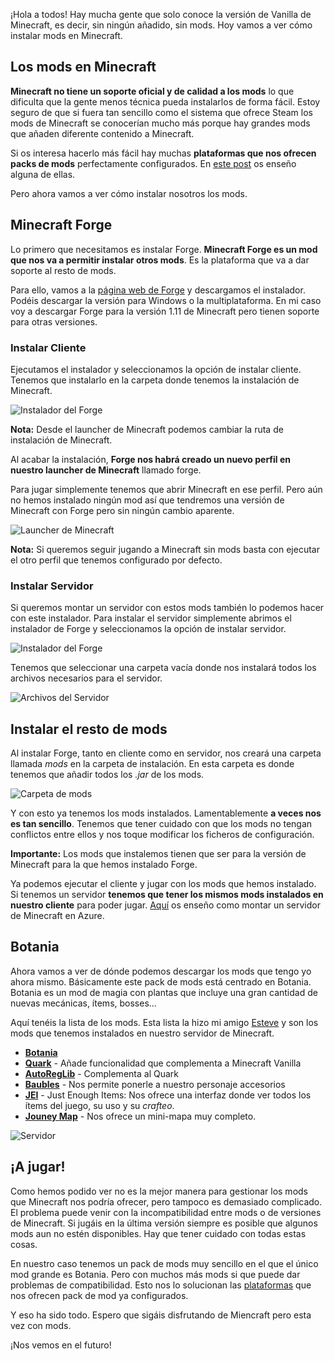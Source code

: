 ¡Hola a todos! Hay mucha gente que solo conoce la versión de Vanilla de Minecraft, es decir, sin ningún añadido, sin mods. Hoy vamos a ver cómo instalar mods en Minecraft.

## Los mods en Minecraft

**Minecraft no tiene un soporte oficial y de calidad a los mods** lo que dificulta que la gente menos técnica pueda instalarlos de forma fácil. Estoy seguro de que si fuera tan sencillo como el sistema que ofrece Steam los mods de Minecraft se conocerían mucho más porque hay grandes mods que añaden diferente contenido a Minecraft.

Si os interesa hacerlo más fácil hay muchas **plataformas que nos ofrecen packs de mods** perfectamente configurados. En [este post]( http://www.ikeinyyo.com/packs-de-mods/) os enseño alguna de ellas.

Pero ahora vamos a ver cómo instalar nosotros los mods.

## Minecraft Forge

Lo primero que necesitamos es instalar Forge. **Minecraft Forge es un mod que nos va a permitir instalar otros mods**. Es la plataforma que va a dar soporte al resto de mods.

Para ello, vamos a la [página web de Forge]( http://files.minecraftforge.net) y descargamos el instalador. Podéis descargar la versión para Windows o la multiplataforma. En mi caso voy a descargar Forge para la versión 1.11 de Minecraft pero tienen soporte para otras versiones.

### Instalar Cliente

Ejecutamos el instalador y seleccionamos la opción de instalar cliente. Tenemos que instalarlo en la carpeta donde tenemos la instalación de Minecraft. 

![Instalador del Forge](images/installer.jpg)

**Nota:** Desde el launcher de Minecraft podemos cambiar la ruta de instalación de Minecraft.

Al acabar la instalación, **Forge nos habrá creado un nuevo perfil en nuestro launcher de Minecraft** llamado forge.

Para jugar simplemente tenemos que abrir Minecraft en ese perfil. Pero aún no hemos instalado ningún mod así que tendremos una versión de Minecraft con Forge pero sin ningún cambio aparente.

![Launcher de Minecraft](images/launcher.jpg)

**Nota:** Si queremos seguir jugando a Minecraft sin mods basta con ejecutar el otro perfil que tenemos configurado por defecto.

### Instalar Servidor

Si queremos montar un servidor con estos mods también lo podemos hacer con este instalador. Para instalar el servidor simplemente abrimos el instalador de Forge y seleccionamos la opción de instalar servidor. 

![Instalador del Forge](images/installer-server.jpg)


Tenemos que seleccionar una carpeta vacía donde nos instalará todos los archivos necesarios para el servidor.

![Archivos del Servidor](images/server-files.jpg)

## Instalar el resto de mods

Al instalar Forge, tanto en cliente como en servidor, nos creará una carpeta llamada *mods* en la carpeta de instalación. En esta carpeta es donde tenemos que añadir todos los *.jar* de los mods.

![Carpeta de mods](images/mods.jpg)

Y con esto ya tenemos los mods instalados. Lamentablemente **a veces nos es tan sencillo**. Tenemos que tener cuidado con que los mods no tengan conflictos entre ellos y nos toque modificar los ficheros de configuración. 

**Importante:** Los mods que instalemos tienen que ser para la versión de Minecraft para la que hemos instalado Forge.

Ya podemos ejecutar el cliente y jugar con los mods que hemos instalado. Si tenemos un servidor **tenemos que tener los mismos mods instalados en nuestro cliente** para poder jugar. [Aquí]( http://www.ikeinyyo.com/minecraft-en-azure-jugando-a-ser-it-pro/) os enseño como montar un servidor de Minecraft en Azure.

## Botania

Ahora vamos a ver de dónde podemos descargar los mods que tengo yo ahora mismo. Básicamente este pack de mods está centrado en Botania. Botania es un mod de magia con plantas que incluye una gran cantidad de nuevas mecánicas, ítems, bosses…

Aquí tenéis la lista de los mods. Esta lista la hizo mi amigo [Esteve](https://twitter.com/esteveff) y son los mods que tenemos instalados en nuestro servidor de Minecraft.

* [**Botania**](http://botaniamod.net/downloads.php)
* [**Quark**](https://minecraft.curseforge.com/projects/quark) - Añade funcionalidad que complementa a Minecraft Vanilla
* [**AutoRegLib**](https://minecraft.curseforge.com/projects/autoreglib/files/2363585) - Complementa al Quark
* [**Baubles**](https://mods.curse.com/mc-mods/minecraft/227083-baubles) - Nos permite ponerle a nuestro personaje accesorios
* [**JEI**](https://mods.curse.com/mc-mods/minecraft/238222-just-enough-items-jei) - Just Enough Items: Nos ofrece una interfaz donde ver todos los ítems del juego, su uso y su *crafteo*.
* [**Jouney Map**](https://mods.curse.com/mc-mods/minecraft/journeymap-32274) - Nos ofrece un mini-mapa muy completo.

![Servidor](images/botania.jpg)

## ¡A jugar!
Como hemos podido ver no es la mejor manera para gestionar los mods que Minecraft nos podría ofrecer, pero tampoco es demasiado complicado. El problema puede venir con la incompatibilidad entre mods o de versiones de Minecraft. Si jugáis en la última versión siempre es posible que algunos mods aun no estén disponibles. Hay que tener cuidado con todas estas cosas.

En nuestro caso tenemos un pack de mods muy sencillo en el que el único mod grande es Botania. Pero con muchos más mods si que puede dar problemas de compatibilidad. Esto nos lo solucionan las [plataformas]( http://www.ikeinyyo.com/packs-de-mods/) que nos ofrecen pack de mod ya configurados.

Y eso ha sido todo. Espero que sigáis disfrutando de Miencraft pero esta vez con mods. 

¡Nos vemos en el futuro!
